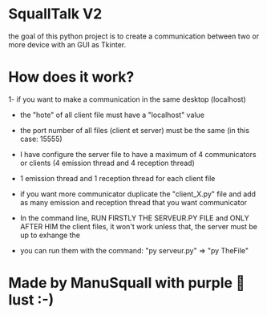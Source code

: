 # SquallTalk V2

the goal of this python project is to create a communication between two or more device with an GUI as Tkinter.

# How does it work?

1- if you want to make a communication in the same desktop (localhost)

* the "hote" of all client file must have a "localhost" value
* the port number of all files (client et server) must be the same (in this case: 15555)
* I have configure the server file to have a maximum of 4 communicators or clients (4 emission thread and 4 reception thread)
* 1 emission thread and 1 reception thread for each client file
* if you want more communicator duplicate the "client_X.py" file and add as many emission and reception thread that you want communicator


* In the command line, RUN FIRSTLY THE SERVEUR.PY FILE and ONLY AFTER HIM the client files, it won't work unless that, the server must be up to exhange the 
* you can run them with the command: "py serveur.py" => "py TheFile"



# Made by ManuSquall with purple 💜 lust :-)
